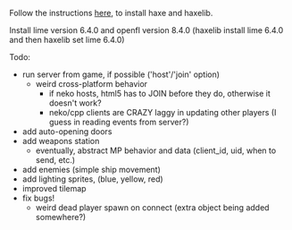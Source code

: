 Follow the instructions <a href="https://haxe.org/videos/tutorials/haxeflixel-tutorial-series/1-getting-started.html" target="_blank">here</a>, to install haxe and haxelib.

Install lime version 6.4.0 and openfl version 8.4.0 (haxelib install lime 6.4.0 and then haxelib set lime 6.4.0) 

Todo:
- run server from game, if possible ('host'/'join' option)
	- weird cross-platform behavior
		- if neko hosts, html5 has to JOIN before they do, otherwise it doesn't work?
		- neko/cpp clients are CRAZY laggy in updating other players (I guess in reading events from server?)
- add auto-opening doors
- add weapons station
	- eventually, abstract MP behavior and data (client_id, uid, when to send, etc.)
- add enemies (simple ship movement)
- add lighting sprites, (blue, yellow, red)
- improved tilemap
- fix bugs!
	- weird dead player spawn on connect (extra object being added somewhere?)